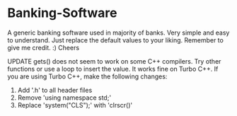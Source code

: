 # Banking-Software
 A generic banking software used in majority of banks. Very simple and easy to understand.
Just replace the default values to your liking.
Remember to give me credit. :)
Cheers

UPDATE
gets() does not seem to work on some C++ compilers. Try other functions or use a loop to insert the value.
It works fine on Turbo C++. If you are using Turbo C++, make the following changes:
 1. Add '.h' to all header files
 2. Remove 'using namespace std;'
 3. Replace 'system("CLS");' with 'clrscr()'
